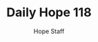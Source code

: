 ---
image: /assets/img/daily-hope-default-artwork.png
title: Daily Hope 118
number: 118
categories:
  - Daily Hope
author: Hope Staff
notes: Daily Hope 118
embed: >-
  <iframe style="border-radius:12px" src="https://open.spotify.com/embed/episode/6vdCizqfLNvzO2vzbtX7rC?utm_source=generator" width="100%" height="352" frameBorder="0" allowfullscreen="" allow="autoplay; clipboard-write; encrypted-media; fullscreen; picture-in-picture" loading="lazy"></iframe>
---